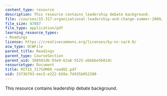 ```yaml
---
content_type: resource
description: This resource contains leadership debate background.
file: /courses/15-317-organizational-leadership-and-change-summer-2009/33f3b793eec5e222920a7d435b052380_MIT15_317SUM09_read02.pdf
file_size: 47887
file_type: application/pdf
learning_resource_types:
- Readings
license: https://creativecommons.org/licenses/by-nc-sa/4.0/
ocw_type: OCWFile
parent_title: Readings
parent_type: CourseSection
parent_uid: 380501db-93e9-62a6-5525-abbbbe5b81dc
resourcetype: Document
title: MIT15_317SUM09_read02.pdf
uid: 33f3b793-eec5-e222-920a-7d435b052380
---
```

This resource contains leadership debate background.